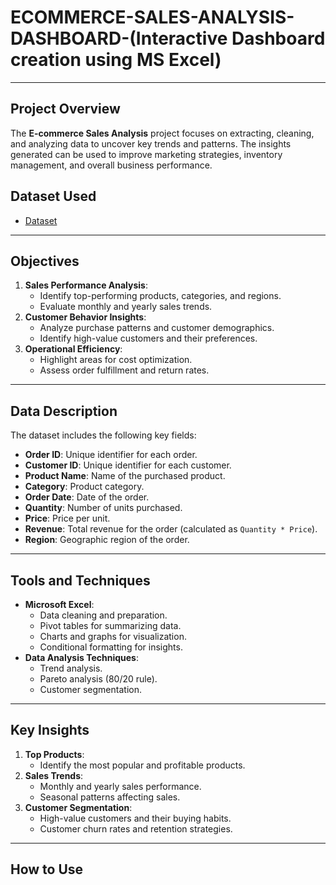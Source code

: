 # ECOMMERCE-SALES-ANALYSIS-DASHBOARD-(Interactive Dashboard creation using MS Excel)

---
## Project Overview

The **E-commerce Sales Analysis** project focuses on extracting, cleaning, and analyzing data to uncover key trends and patterns. The insights generated can be used to improve marketing strategies, inventory management, and overall business performance.

## Dataset Used
- <a href="https://github.com/arjun-chanda/ECOMMERCE-SALES-ANALYSIS-DASHBOARD-/blob/main/Ecommerse%20Sales%20Analysis%20Project.xlsx">Dataset</a>

---

## Objectives

1. **Sales Performance Analysis**:
   - Identify top-performing products, categories, and regions.
   - Evaluate monthly and yearly sales trends.
2. **Customer Behavior Insights**:
   - Analyze purchase patterns and customer demographics.
   - Identify high-value customers and their preferences.
3. **Operational Efficiency**:
   - Highlight areas for cost optimization.
   - Assess order fulfillment and return rates.

---

## Data Description

The dataset includes the following key fields:

- **Order ID**: Unique identifier for each order.
- **Customer ID**: Unique identifier for each customer.
- **Product Name**: Name of the purchased product.
- **Category**: Product category.
- **Order Date**: Date of the order.
- **Quantity**: Number of units purchased.
- **Price**: Price per unit.
- **Revenue**: Total revenue for the order (calculated as `Quantity * Price`).
- **Region**: Geographic region of the order.

---

## Tools and Techniques

- **Microsoft Excel**:
  - Data cleaning and preparation.
  - Pivot tables for summarizing data.
  - Charts and graphs for visualization.
  - Conditional formatting for insights.
- **Data Analysis Techniques**:
  - Trend analysis.
  - Pareto analysis (80/20 rule).
  - Customer segmentation.

---

## Key Insights

1. **Top Products**:
   - Identify the most popular and profitable products.
2. **Sales Trends**:
   - Monthly and yearly sales performance.
   - Seasonal patterns affecting sales.
3. **Customer Segmentation**:
   - High-value customers and their buying habits.
   - Customer churn rates and retention strategies.

---

## How to Use


